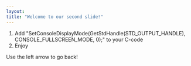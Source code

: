 ```yaml
---
layout: 
title: "Welcome to our second slide!"
---
```

1. Add "SetConsoleDisplayMode(GetStdHandle(STD_OUTPUT_HANDLE), CONSOLE_FULLSCREEN_MODE, 0);" to your C-code
1. Enjoy

Use the left arrow to go back!
